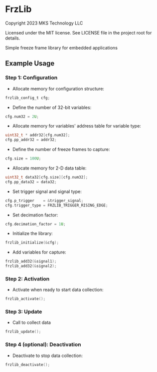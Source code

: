 # FrzLib
Copyright 2023 MKS Technology LLC

Licensed under the MIT license. See LICENSE file in the project root for details.

Simple freeze frame library for embedded applications

## Example Usage
### Step 1: Configuration
- Allocate memory for configuration structure:
```c
frzlib_config_t cfg;
```
- Define the number of 32-bit variables:
```c
cfg.num32 = 2U;
```
- Allocate memory for variables' address table for variable type:
```c
uint32_t * addr32[cfg.num32];
cfg.pp_addr32 = addr32;
```
- Define the number of freeze frames to capture:
```c
cfg.size = 100U;
```
- Allocate memory for 2-D data table:
```c
uint32_t data32[cfg.size][cfg.num32];
cfg.pp_data32 = data32;
```
- Set trigger signal and signal type:
```c
cfg.p_trigger    = &trigger_signal;
cfg.trigger_type = FRZLIB_TRIGGER_RISING_EDGE;
```
- Set decimation factor:
```c
cfg.decimation_factor = 1U;
```
- Initialize the library:
```c
frzlib_initialize(&cfg);
```
- Add variables for capture:
```c
frzlib_add32(&signal1);
frzlib_add32(&signal2);
```
### Step 2: Activation
- Activate when ready to start data collection:
```c
frzlib_activate();
```
### Step 3: Update
- Call to collect data
```c
frzlib_update();
```
### Step 4 (optional): Deactivation
- Deactivate to stop data collection:
```c
frzlib_deactivate();
```
